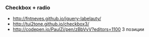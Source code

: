 ### Checkbox + radio

+ http://fntneves.github.io/jquery-labelauty/
+ http://tui2tone.github.io/checkbox3/
+ http://codepen.io/PaulZi/pen/zBbVvV?editors=1100 3 позиции
